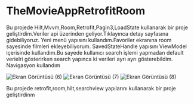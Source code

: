 # TheMovieAppRetrofitRoom

Bu projede Hilt,Mvvm,Room,Retrofit,Pagin3,LoadState kullanarak bir proje geliştirdim.Veriler api üzerinden geliyor.Tıklayınca detay sayfasına gidebiliyoruz.
Yeni menü yapısını kullandım.Favoriler ekranına room sayesinde filmleri ekleyebiliyorum.
SavedStateHandle yapısını  ViewModel içerisinde kullandım.Bu sayede kullanıcı search işlemi yapmadan default verielri gösterirken search yapınca ki verileri ayrı ayrı gösterebildim.
Navigasyon kullandım

![Ekran Görüntüsü (6)](https://user-images.githubusercontent.com/98031686/227319018-64454c91-c13c-4753-8678-9511a351487a.png)
![Ekran Görüntüsü (7)](https://user-images.githubusercontent.com/98031686/227319023-a154db5e-6a2f-42d8-bea3-9734abe67806.png)
![Ekran Görüntüsü (8)](https://user-images.githubusercontent.com/98031686/227319027-70122ebf-0dce-4368-b2ec-2cbb6bdda5f5.png)

Bu projede retrofit,room,hilt,searchview yapılarını kullanarak bir proje geliştirdinm
